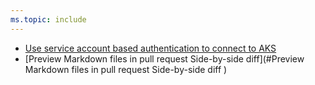 ```yaml
---
ms.topic: include
---
```


- [Use service account based authentication to connect to AKS](#use-service-account-based-authentication-to-connect-to-aks)
- [Preview Markdown files in pull request Side-by-side diff](#Preview Markdown files in pull request Side-by-side diff )